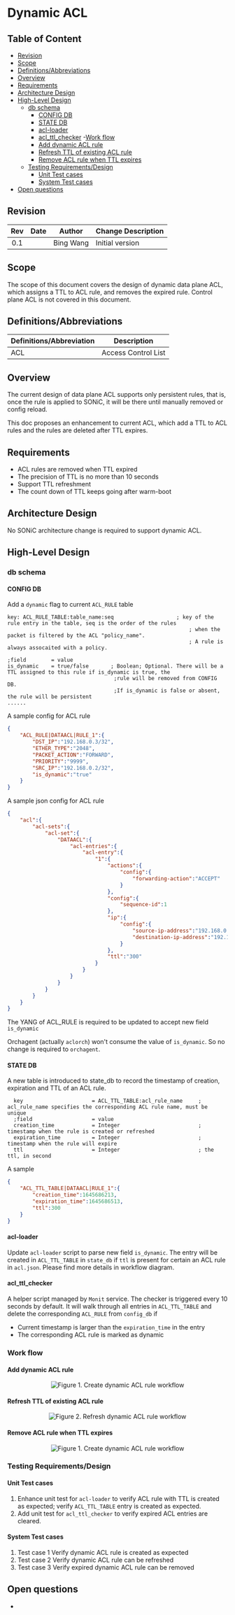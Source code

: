 
# Dynamic ACL #


## Table of Content

- [Revision](#revision)
- [Scope](#scope)
- [Definitions/Abbreviations](#definitionsabbreviations)
- [Overview](#overview)
- [Requirements](#requirements)
- [Architecture Design](#architecture-design)
- [High-Level Design](#high-level-design)
  - [db schema](#db-schema)
    - [CONFIG DB](#config-db)
    - [STATE DB](#state-db)
    - [acl-loader](#acl-loader)
    - [acl_ttl_checker](#aclttlchecker)
  -[Work flow](#work-flow)
    - [Add dynamic ACL rule](#add-dynamic-acl-rule)
    - [Refresh TTL of existing ACL rule](#refresh-ttl-of-existing-acl-rule)
    - [Remove ACL rule when TTL expires](#remove-acl-rule-when-ttl-expires)
  - [Testing Requirements/Design](#testing-requirementsdesign)
    - [Unit Test cases](#unit-test-cases)
    - [System Test cases](#system-test-cases)
- [Open questions](#open-questions)


## Revision

| Rev |     Date    |       Author       | Change Description                |
|:---:|:-----------:|:------------------:|-----------------------------------|
| 0.1 |             | Bing Wang   | Initial version                   |

## Scope

The scope of this document covers the design of dynamic data plane ACL, which assigns a TTL to ACL rule, and removes the expired rule. Control plane ACL is not covered in this document.

## Definitions/Abbreviations 

| Definitions/Abbreviation | Description                                |
|--------------------------|--------------------------------------------|
| ACL                      | Access Control List                        |


## Overview 

The current design of data plane ACL supports only persistent rules, that is, once the rule is applied to SONiC, it will be there until manually removed or config reload.

This doc proposes an enhancement to current ACL, which add a TTL to ACL rules and the rules are deleted after TTL expires.

## Requirements

- ACL rules are removed when TTL expired
- The precision of TTL is no more than 10 seconds
- Support TTL refreshment
- The count down of TTL keeps going after warm-boot

## Architecture Design 

No SONiC architecture change is required to support dynamic ACL.

## High-Level Design

### db schema

#### CONFIG DB
Add a `dynamic` flag to current `ACL_RULE` table
```
key: ACL_RULE_TABLE:table_name:seq                    ; key of the rule entry in the table, seq is the order of the rules   
                                                          ; when the packet is filtered by the ACL "policy_name".   
                                                          ; A rule is always assocaited with a policy.

;field        = value
is_dynamic    = true/false       ; Boolean; Optional. There will be a TTL assigned to this rule if is_dynamic is true, the
                                  ;rule will be removed from CONFIG DB.
                                  ;If is_dynamic is false or absent, the rule will be persistent
......
```
A sample config for ACL rule
```json
{
    "ACL_RULE|DATAACL|RULE_1":{
        "DST_IP":"192.168.0.3/32",
        "ETHER_TYPE":"2048",
        "PACKET_ACTION":"FORWARD",
        "PRIORITY":"9999",
        "SRC_IP":"192.168.0.2/32",
        "is_dynamic":"true"
    }
}
```
A sample json config for ACL rule
```json
{
    "acl":{
        "acl-sets":{
            "acl-set":{
                "DATAACL":{
                    "acl-entries":{
                        "acl-entry":{
                            "1":{
                                "actions":{
                                    "config":{
                                        "forwarding-action":"ACCEPT"
                                    }
                                },
                                "config":{
                                    "sequence-id":1
                                },
                                "ip":{
                                    "config":{
                                        "source-ip-address":"192.168.0.2/32",
                                        "destination-ip-address":"192.168.0.3/32"
                                    }
                                },
                                "ttl":"300"
                            }
                        }
                    }
                }
            }
        }
    }
}
```
The YANG of ACL_RULE is required to be updated to accept new field `is_dynamic`

Orchagent (actually `aclorch`) won't consume the value of `is_dynamic`. So no change is required to `orchagent`.
#### STATE DB
A new table is introduced to state_db to record the timestamp of creation, expiration and TTL of an ACL rule.
```
  key                      = ACL_TTL_TABLE:acl_rule_name     ; acl_rule_name specifies the corresponding ACL rule name, must be unique
  ;field                   = value  
  creation_time            = Integer                         ; timestamp when the rule is created or refreshed  
  expiration_time          = Integer                         ; timestamp when the rule will expire
  ttl                      = Integer                         ; the ttl, in second 
```
A sample
```json
{
    "ACL_TTL_TABLE|DATAACL|RULE_1":{
        "creation_time":1645686213,
        "expiration_time":1645686513,
        "ttl":300
    }
}
```
#### acl-loader

Update `acl-loader` script to parse new field `is_dynamic`. The entry will be created in `ACL_TTL_TABLE` in `state_db` if `ttl` is present for certain an ACL rule in `acl.json`. Please find more details in workflow diagram.  

#### acl_ttl_checker

A helper script managed by `Monit` service. The checker is triggered every 10 seconds by default. It will walk through all entries in `ACL_TTL_TABLE` and delete the corresponding `ACL_RULE` from `config_db` if

- Current timestamp is larger than the `expiration_time` in the entry
- The corresponding ACL rule is marked as dynamic

### Work flow
#### Add dynamic ACL rule
<p align=center>
<img src="img/dynamic_acl_creation.png" alt="Figure 1. Create dynamic ACL rule workflow">
</p>

#### Refresh TTL of existing ACL rule
<p align=center>
<img src="img/dynamic_acl_refresh.png" alt="Figure 2. Refresh dynamic ACL rule workflow">
</p>

#### Remove ACL rule when TTL expires
<p align=center>
<img src="img/dynamic_acl_expiration.png" alt="Figure 1. Create dynamic ACL rule workflow">
</p>

### Testing Requirements/Design  

#### Unit Test cases  

1. Enhance unit test for `acl-loader` to verify ACL rule with TTL is created as expected; verify `ACL_TTL_TABLE` entry is created as expected.
2. Add unit test for `acl_ttl_checker` to verify expired ACL entries are cleared. 


#### System Test cases

1. Test case 1 Verify dynamic ACL rule is created as expected
2. Test case 2 Verify dynamic ACL rule can be refreshed
3. Test case 3 Verify expired dynamic ACL rule can be removed

## Open questions
-
